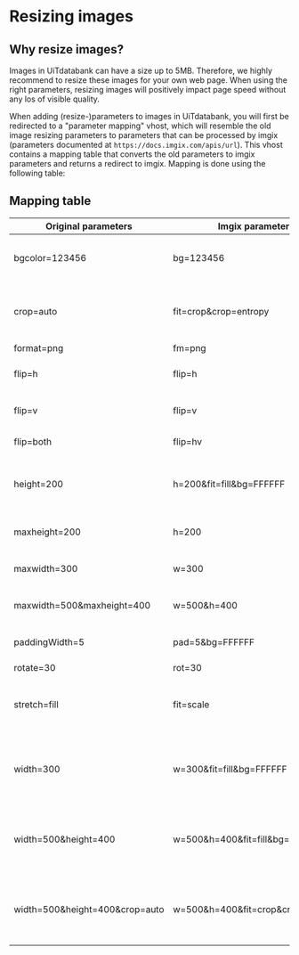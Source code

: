 ---
---

# Resizing images
## Why resize images?
Images in UiTdatabank can have a size up to 5MB. Therefore, we highly recommend to resize these images for your own web page. When using the right parameters, resizing images will positively impact page speed without any los of visible quality.

When adding (resize-)parameters to images in UiTdatabank, you will first be redirected to a "parameter mapping" vhost, which will resemble the old image resizing parameters to parameters that can be processed by imgix (parameters documented at ```https://docs.imgix.com/apis/url```).
This vhost contains a mapping table that converts the old parameters to imgix parameters and returns a redirect to imgix. Mapping is done using the following table:

## Mapping table

| Original parameters            	| Imgix parameters                  	| Description                                                                                                    	|
|--------------------------------	|-----------------------------------	|----------------------------------------------------------------------------------------------------------------	|
| bgcolor=123456                 	| bg=123456                         	| Hex code (6-char). Sets the background/whitespace color                                                        	|
| crop=auto                      	| fit=crop&crop=entropy             	| Crop the image to the size specified by width and height. Centers and minimally crops to preserve aspect ratio 	|
| format=png                     	| fm=png                            	| Change format                                                                                                  	|
| flip=h                         	| flip=h                            	| Flips the image (horizontally) after resizing                                                                  	|
| flip=v                         	| flip=v                            	| Flips the image (vertically) after resizing                                                                    	|
| flip=both                      	| flip=hv                           	| Flips the image after resizing                                                                                 	|
| height=200                     	| h=200&fit=fill&bg=FFFFFF          	| Force the height to certain dimensions. Whitespace will be added if the aspect ratio is different              	|
| maxheight=200                  	| h=200                             	| Fit the image within the specified bounds. (Most often used)                                                   	|
| maxwidth=300                   	| w=300                             	| Fit the image within the specified bounds. (Most often used)                                                   	|
| maxwidth=500&maxheight=400     	| w=500&h=400                       	| Fit the image within the specified bounds. (Most often used)                                                   	|
| paddingWidth=5                 	| pad=5&bg=FFFFFF                   	| paddingColor defaults to bgcolor, which defaults to white.                                                     	|
| rotate=30                      	| rot=30                            	| Rotate the image                                                                                               	|
| stretch=fill                   	| fit=scale                         	| Stretches the image to width and height if both are specified. This is the only way to lose aspect ratio       	|
| width=300                      	| w=300&fit=fill&bg=FFFFFF          	| Force the width and/or height to certain dimensions. Whitespace will be added if the aspect ratio is different 	|
| width=500&height=400           	| w=500&h=400&fit=fill&bg=FFFFFF    	| Force the width and/or height to certain dimensions. Whitespace will be added if the aspect ratio is different 	|
| width=500&height=400&crop=auto 	| w=500&h=400&fit=crop&crop=entropy 	| Force the width and/or height to certain dimensions. Whitespace will be added if the aspect ratio is different 	|

